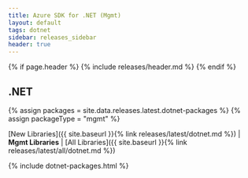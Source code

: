 ```yaml
---
title: Azure SDK for .NET (Mgmt)
layout: default
tags: dotnet
sidebar: releases_sidebar
header: true
---
```

{% if page.header %}
{% include releases/header.md %}
{% endif %}

## .NET

{% assign packages = site.data.releases.latest.dotnet-packages %}
{% assign packageType = "mgmt" %}

[New Libraries]({{ site.baseurl }}{% link releases/latest/dotnet.md %}) | **Mgmt Libraries** | [All Libraries]({{ site.baseurl }}{% link releases/latest/all/dotnet.md %})

{% include dotnet-packages.html %}